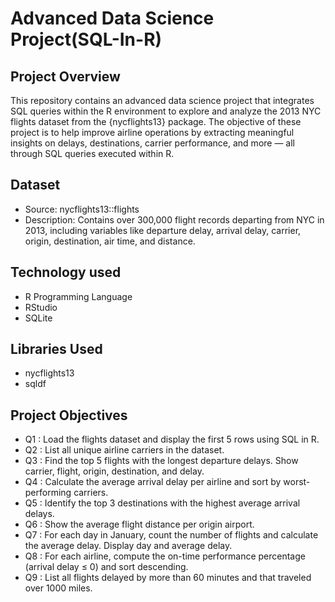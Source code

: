 # Advanced Data Science Project(SQL-In-R)

## Project Overview
This repository contains an advanced data science project that integrates SQL queries within the R environment to explore and analyze the 2013 NYC flights dataset from the {nycflights13} package. The  objective of these project  is to help improve airline operations by extracting meaningful insights on delays, destinations, carrier performance, and more — all through SQL queries executed within R.

## Dataset
- Source: nycflights13::flights
- Description: Contains over 300,000 flight records departing from NYC in 2013, including variables like departure delay, arrival delay, carrier, origin, destination, air time, and distance.

## Technology used
- R Programming Language
- RStudio
- SQLite
 ## Libraries Used
 - nycflights13
 - sqldf
 

## Project Objectives
- Q1 : Load the flights dataset and display the first 5 rows using SQL in R.
- Q2 : List all unique airline carriers in the dataset.
- Q3 : Find the top 5 flights with the longest departure delays. Show carrier, flight, origin, destination, and delay.
- Q4 : Calculate the average arrival delay per airline and sort by worst-performing carriers.
- Q5 : Identify the top 3 destinations with the highest average arrival delays.
- Q6 : Show the average flight distance per origin airport.
- Q7 : For each day in January, count the number of flights and calculate the average delay. Display day and average delay.
- Q8 : For each airline, compute the on-time performance percentage (arrival delay ≤ 0) and sort descending.
- Q9 : List all flights delayed by more than 60 minutes and that traveled over 1000 miles.




